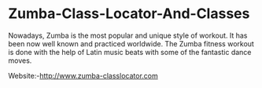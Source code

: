 # Zumba-Class-Locator-And-Classes
Nowadays, Zumba is the most popular and unique style of workout. It has been now well known and practiced worldwide. The Zumba fitness workout is done with the help of Latin music beats with some of the fantastic dance moves.

Website:-http://www.zumba-classlocator.com
